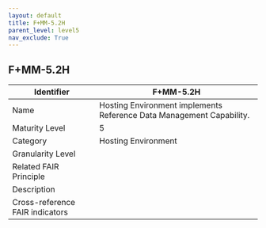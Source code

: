 ```yaml
---
layout: default
title: F+MM-5.2H
parent_level: level5
nav_exclude: True
---
```


## F+MM-5.2H

| Identifier | F+MM-5.2H |
| --------- | -----------|
| Name | Hosting Environment implements Reference Data Management Capability. |
| Maturity Level | 5 |
| Category | Hosting Environment |
| Granularity Level |  |
| Related FAIR Principle |  |
| Description |  |
| Cross-reference FAIR indicators |  |
